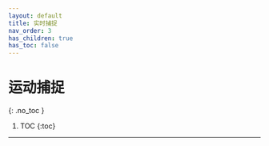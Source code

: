 ```yaml
---
layout: default
title: 实时捕捉
nav_order: 3
has_children: true
has_toc: false
---
```


# 运动捕捉
{: .no_toc }

1. TOC
{:toc}
---

